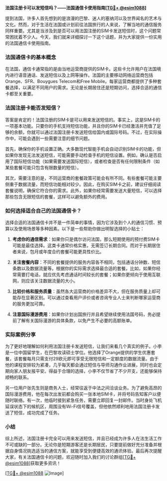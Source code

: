 **法国注册卡可以发短信吗？——法国通信卡使用指南[[TG💪+ @esim1088](https://t.me/s/esim1088)]**

提到法国，许多人首先想到的是浪漫的巴黎、迷人的塞纳河以及世界闻名的艺术与文化。然而，对于生活在法国或计划前往法国旅行的人来说，了解当地的通信服务同样重要。尤其是当涉及到是否可以用法国注册的SIM卡发送短信时，这个问题常常困扰着不少人。今天，我们就来详细探讨一下这个话题，并为大家提供一份实用的法国通信卡使用指南。

### 法国通信卡的基本概念

在法国，通信卡通常指的是由当地运营商提供的SIM卡。这些卡允许用户在法国境内进行语音通话、发送短信以及上网等操作。法国的主要移动网络运营商包括Orange、SFR、Bouygues Telecom和Free Mobile。每家运营商都提供了多种套餐选择，以满足不同用户的需求。无论是长期居住还是短期访问，选择合适的通信卡都至关重要。

### 法国注册卡能否发短信？

答案是肯定的！法国注册的SIM卡是可以用来发送短信的。事实上，这是SIM卡的一项基本功能。只要你的手机支持短信功能，并且你的SIM卡已经激活并充值了足够的余额，你就可以通过法国注册卡发送短信给国内或国际号码。不过，在实际操作中，可能会遇到一些需要注意的细节问题。

首先，确保你的手机设置正确。大多数现代智能手机会自动识别SIM卡的功能，但如果你发现无法发送短信，可能需要手动检查手机的短信设置。例如，确认是否启用了国际短信功能（如果需要发送国际短信），或者检查是否有任何限制条件（如某些套餐可能只包含有限数量的短信）。

其次，需要注意的是，不同运营商的套餐政策可能会有所不同。有些套餐可能主要侧重于数据流量，而短信功能相对较少。因此，在购买SIM卡之前，建议仔细阅读套餐说明，确保它符合你的需求。此外，如果你经常需要发送大量短信，可以选择那些包含无限短信的套餐，这样可以避免额外的费用。

### 如何选择适合自己的法国通信卡？

选择合适的法国通信卡并不是一件简单的事情，因为它涉及到个人的通信习惯、预算以及使用场景等多种因素。以下是一些帮助你做出明智选择的小贴士：

1. **考虑你的通信需求**：如果你只是偶尔访问法国，那么短期使用的预付费SIM卡可能是最佳选择。这类卡通常价格实惠，无需签订长期合同。而对于长期居住者来说，包月或年度合约套餐可能更具性价比。

2. **关注套餐内容**：不同的套餐提供的服务内容各不相同，包括通话分钟数、短信条数以及数据流量等。根据你的实际需求选择最合适的套餐。比如，如果你经常需要打电话，就应优先考虑通话时间较长的套餐；如果你更倾向于使用互联网，则应该关注数据流量的大小。

3. **比较价格和服务质量**：虽然各大运营商的价格差异不大，但在服务质量上却可能存在显著区别。可以通过查看用户评价或者咨询专业人士来判断哪家运营商的服务更加可靠。

4. **注意国际漫游费用**：如果你计划出国旅行并且希望继续使用法国号码，务必提前了解有关国际漫游的具体条款，以免产生不必要的高额账单。

### 实际案例分享

为了更好地理解如何利用法国注册卡发送短信，让我们来看几个真实的例子。小李是一位中国留学生，在巴黎攻读硕士学位。他选择了Orange提供的学生优惠套餐，该套餐每月只需支付29欧元即可享受无限短信和一定额度的数据流量。由于他的课程安排较为紧凑，几乎每天都会通过短信与导师沟通作业进展，同时也会定期向家人朋友报平安。得益于合理的选择，小李不仅节省了不少开支，还能够保持顺畅的联系。

另一位用户张先生则是商务人士，经常往返于中法之间洽谈业务。为了避免高昂的国际漫游费用，他在每次出发前都会购买一张本地SIM卡，并将号码告知客户以便随时联络。有一次，他临时接到紧急任务，需要立即回复一封邮件。当时身处飞机延误状态下的候机区，周围没有Wi-Fi信号覆盖，但他依然顺利地用法国注册卡发送了短信，成功完成了任务。

### 小结

综上所述，法国注册卡完全可以用来发送短信，并且已经成为许多人在法生活工作不可或缺的一部分。无论你是短期游客还是长期居民，只要提前做好充分准备并根据自身情况挑选适当的通信方案，就能享受到便捷高效的通讯体验。最后再次提醒大家，有关法国通信卡的问题，欢迎随时加入我们的讨论群组[[TG💪+ @esim1088](https://t.me/s/esim1088)]获取更多资讯！

[[TG💪+ @esim1088](https://t.me/s/esim1088) ![Image](https://i.postimg.cc/4NQfJmqS/Snipaste-2025-05-13-00-14-12.png)]